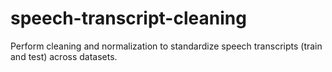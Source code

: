 # speech-transcript-cleaning
Perform cleaning and normalization to standardize speech transcripts (train and test) across datasets.
